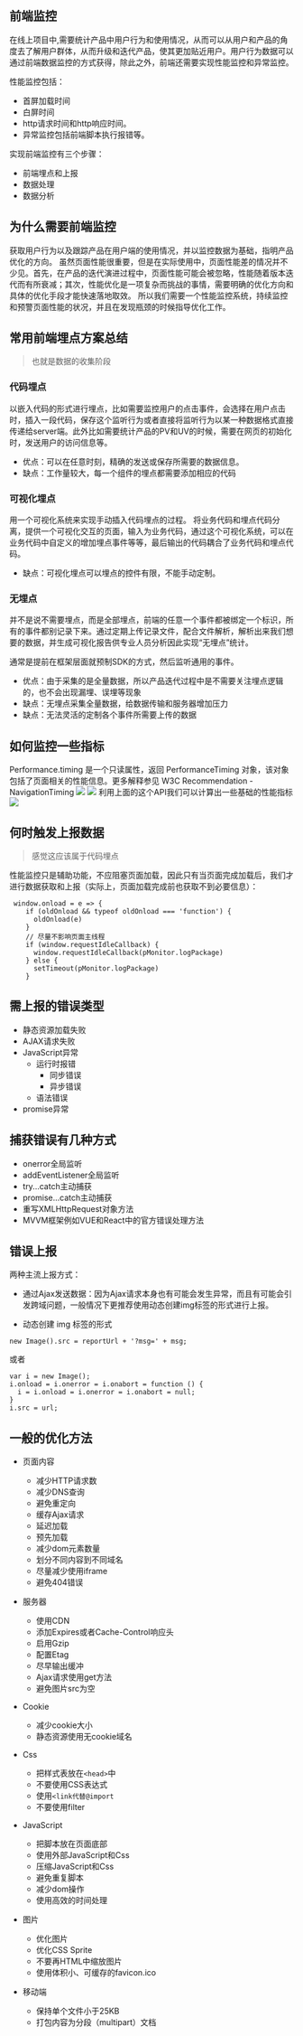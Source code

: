## 前端监控

在线上项目中,需要统计产品中用户行为和使用情况，从而可以从用户和产品的角度去了解用户群体，从而升级和迭代产品，使其更加贴近用户。用户行为数据可以通过前端数据监控的方式获得，除此之外，前端还需要实现性能监控和异常监控。

性能监控包括：
- 首屏加载时间
- 白屏时间
- http请求时间和http响应时间。
- 异常监控包括前端脚本执行报错等。

实现前端监控有三个步骤：
- 前端埋点和上报
- 数据处理
- 数据分析

## 为什么需要前端监控

获取用户行为以及跟踪产品在用户端的使用情况，并以监控数据为基础，指明产品优化的方向。
虽然页面性能很重要，但是在实际使用中，页面性能差的情况并不少见。首先，在产品的迭代演进过程中，页面性能可能会被忽略，性能随着版本迭代而有所衰减；其次，性能优化是一项复杂而挑战的事情，需要明确的优化方向和具体的优化手段才能快速落地取效。
所以我们需要一个性能监控系统，持续监控和预警页面性能的状况，并且在发现瓶颈的时候指导优化工作。


## 常用前端埋点方案总结
>也就是数据的收集阶段

### 代码埋点

以嵌入代码的形式进行埋点，比如需要监控用户的点击事件，会选择在用户点击时，插入一段代码，保存这个监听行为或者直接将监听行为以某一种数据格式直接传递给server端。此外比如需要统计产品的PV和UV的时候，需要在网页的初始化时，发送用户的访问信息等。

- 优点：可以在任意时刻，精确的发送或保存所需要的数据信息。
- 缺点：工作量较大，每一个组件的埋点都需要添加相应的代码

### 可视化埋点

用一个可视化系统来实现手动插入代码埋点的过程。
将业务代码和埋点代码分离，提供一个可视化交互的页面，输入为业务代码，通过这个可视化系统，可以在业务代码中自定义的增加埋点事件等等，最后输出的代码耦合了业务代码和埋点代码。

- 缺点：可视化埋点可以埋点的控件有限，不能手动定制。

### 无埋点

并不是说不需要埋点，而是全部埋点，前端的任意一个事件都被绑定一个标识，所有的事件都别记录下来。通过定期上传记录文件，配合文件解析，解析出来我们想要的数据，并生成可视化报告供专业人员分析因此实现“无埋点”统计。

通常是提前在框架层面就预制SDK的方式，然后监听通用的事件。

- 优点：由于采集的是全量数据，所以产品迭代过程中是不需要关注埋点逻辑的，也不会出现漏埋、误埋等现象
- 缺点：无埋点采集全量数据，给数据传输和服务器增加压力
-  缺点：无法灵活的定制各个事件所需要上传的数据

## 如何监控一些指标

Performance.timing 是一个只读属性，返回 PerformanceTiming 对象，该对象包括了页面相关的性能信息。更多解释参见 W3C Recommendation - NavigationTiming 
<img src='./img/前端性能监控.png' />
<img src='./img/PerformanceAPI2.png' />
利用上面的这个API我们可以计算出一些基础的性能指标
<img src='./img/性能指标计算.png' />

## 何时触发上报数据
>感觉这应该属于代码埋点

性能监控只是辅助功能，不应阻塞页面加载，因此只有当页面完成加载后，我们才进行数据获取和上报（实际上，页面加载完成前也获取不到必要信息）：

```
 window.onload = e => {
    if (oldOnload && typeof oldOnload === 'function') {
      oldOnload(e)
    }
    // 尽量不影响页面主线程
    if (window.requestIdleCallback) {
      window.requestIdleCallback(pMonitor.logPackage)
    } else {
      setTimeout(pMonitor.logPackage)
    }

```

## 需上报的错误类型

- 静态资源加载失败
- AJAX请求失败
- JavaScript异常
  - 运行时报错
    - 同步错误
    - 异步错误
  - 语法错误
- promise异常

## 捕获错误有几种方式

- onerror全局监听
- addEventListener全局监听
- try...catch主动捕获
- promise...catch主动捕获
- 重写XMLHttpRequest对象方法
- MVVM框架例如VUE和React中的官方错误处理方法

## 错误上报

两种主流上报方式：

- 通过Ajax发送数据：因为Ajax请求本身也有可能会发生异常，而且有可能会引发跨域问题，一般情况下更推荐使用动态创建img标签的形式进行上报。

- 动态创建 img 标签的形式
  
```
new Image().src = reportUrl + '?msg=' + msg;
```
或者
```
var i = new Image();
i.onload = i.onerror = i.onabort = function () {
  i = i.onload = i.onerror = i.onabort = null;
}
i.src = url;

```

## 一般的优化方法

- 页面内容
  - 减少HTTP请求数
  - 减少DNS查询
  - 避免重定向
  - 缓存Ajax请求
  - 延迟加载
  - 预先加载
  - 减少dom元素数量
  - 划分不同内容到不同域名
  - 尽量减少使用iframe
  - 避免404错误


- 服务器
  - 使用CDN
  - 添加Expires或者Cache-Control响应头
  - 启用Gzip
  - 配置Etag
  - 尽早输出缓冲
  - Ajax请求使用get方法
  - 避免图片src为空


- Cookie

  - 减少cookie大小
  - 静态资源使用无cookie域名


- Css

  - 把样式表放在`<head>`中
  - 不要使用CSS表达式
  - 使用`<link代替@import`
  - 不要使用filter


- JavaScript

  - 把脚本放在页面底部
  - 使用外部JavaScript和Css
  - 压缩JavaScript和Css
  - 避免重复脚本
  - 减少dom操作
  - 使用高效的时间处理


- 图片

  - 优化图片
  - 优化CSS Sprite
  - 不要再HTML中缩放图片
  - 使用体积小、可缓存的favicon.ico


- 移动端

  - 保持单个文件小于25KB
  - 打包内容为分段（multipart）文档

